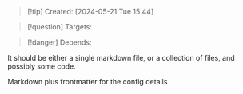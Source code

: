 
>[!tip] Created: [2024-05-21 Tue 15:44]

>[!question] Targets: 

>[!danger] Depends: 

It should be either a single markdown file, or a collection of files, and possibly some code.

Markdown plus frontmatter for the config details
